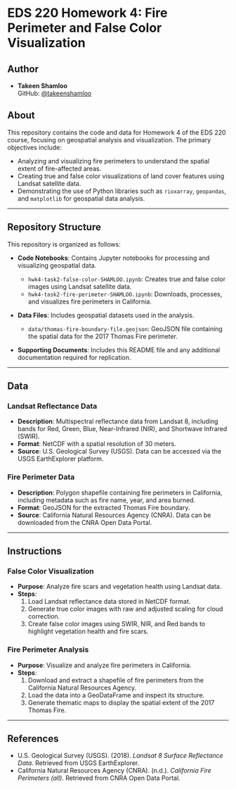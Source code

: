 # EDS 220 Homework 4: Fire Perimeter and False Color Visualization

## Author
- **Takeen Shamloo**  
  GitHub: [@takeenshamloo](https://github.com/takeenshamloo)

## About

This repository contains the code and data for Homework 4 of the EDS 220 course, focusing on geospatial analysis and visualization. The primary objectives include:

- Analyzing and visualizing fire perimeters to understand the spatial extent of fire-affected areas.
- Creating true and false color visualizations of land cover features using Landsat satellite data.
- Demonstrating the use of Python libraries such as `rioxarray`, `geopandas`, and `matplotlib` for geospatial data analysis.

---

## Repository Structure

This repository is organized as follows:

- **Code Notebooks**: Contains Jupyter notebooks for processing and visualizing geospatial data.
  - `hwk4-task2-false-color-SHAMLOO.ipynb`: Creates true and false color images using Landsat satellite data.
  - `hwk4-task2-fire-perimeter-SHAMLOO.ipynb`: Downloads, processes, and visualizes fire perimeters in California.

- **Data Files**: Includes geospatial datasets used in the analysis.
  - `data/thomas-fire-boundary-file.geojson`: GeoJSON file containing the spatial data for the 2017 Thomas Fire perimeter.

- **Supporting Documents**: Includes this README file and any additional documentation required for replication.

---

## Data

### Landsat Reflectance Data
- **Description**: Multispectral reflectance data from Landsat 8, including bands for Red, Green, Blue, Near-Infrared (NIR), and Shortwave Infrared (SWIR).
- **Format**: NetCDF with a spatial resolution of 30 meters.
- **Source**: U.S. Geological Survey (USGS). Data can be accessed via the USGS EarthExplorer platform.

### Fire Perimeter Data
- **Description**: Polygon shapefile containing fire perimeters in California, including metadata such as fire name, year, and area burned.
- **Format**: GeoJSON for the extracted Thomas Fire boundary.
- **Source**: California Natural Resources Agency (CNRA). Data can be downloaded from the CNRA Open Data Portal.

---

## Instructions

### False Color Visualization
- **Purpose**: Analyze fire scars and vegetation health using Landsat data.
- **Steps**:
  1. Load Landsat reflectance data stored in NetCDF format.
  2. Generate true color images with raw and adjusted scaling for cloud correction.
  3. Create false color images using SWIR, NIR, and Red bands to highlight vegetation health and fire scars.

### Fire Perimeter Analysis
- **Purpose**: Visualize and analyze fire perimeters in California.
- **Steps**:
  1. Download and extract a shapefile of fire perimeters from the California Natural Resources Agency.
  2. Load the data into a GeoDataFrame and inspect its structure.
  3. Generate thematic maps to display the spatial extent of the 2017 Thomas Fire.

---

## References

- U.S. Geological Survey (USGS). (2018). *Landsat 8 Surface Reflectance Data*. Retrieved from USGS EarthExplorer.
- California Natural Resources Agency (CNRA). (n.d.). *California Fire Perimeters (all)*. Retrieved from CNRA Open Data Portal.

